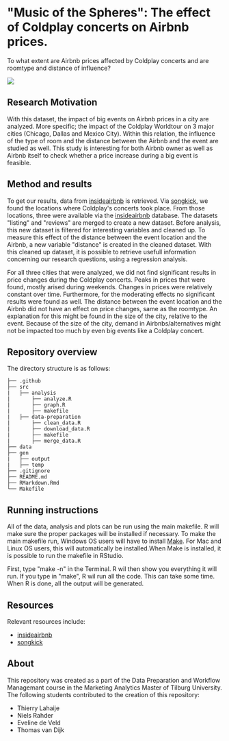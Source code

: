 # "Music of the Spheres": The effect of Coldplay concerts on Airbnb prices.

To what extent are Airbnb prices affected by Coldplay concerts and are roomtype and distance of influence?

![](https://bestmusicsheet.com/wp-content/uploads/2021/11/Coldplay-World-Concert-Tour-in-2022-3.jpeg)

## Research Motivation

With this dataset, the impact of big events on Airbnb prices in a city are analyzed. More specific; the impact of the Coldplay Worldtour on 3 major cities (Chicago, Dallas and Mexico City). Within this relation, the influence of the type of room and the distance between the Airbnb and the event are studied as well. This study is interesting for both Airbnb owner as well as Airbnb itself to check whether a price increase during a big event is feasible.

## Method and results

To get our results, data from [insideairbnb](http://insideairbnb.com/get-the-data) is retrieved. Via [songkick](http://songkick.com), we found the locations where Coldplay's concerts took place. From those locations, three were available via the [insideairbnb](http://insideairbnb.com/get-the-data) database. The datasets "listing" and "reviews" are merged to create a new dataset. Before analysis, this new dataset is filtered for interesting variables and cleaned up. To measure this effect of the distance between the event location and the Airbnb, a new variable "distance" is created in the cleaned dataset. With this cleaned up dataset, it is possible to retrieve usefull information concerning our research questions, using a regression analysis.

For all three cities that were analyzed, we did not find significant results in price changes during the Coldplay concerts. Peaks in prices that were found, mostly arised during weekends. Changes in prices were relatively constant over time. Furthermore, for the moderating effects no significant results were found as well. The distance between the event location and the Airbnb did not have an effect on price changes, same as the roomtype. An explanation for this might be found in the size of the city, relative to the event. Because of the size of the city, demand in Airbnbs/alternatives might not be impacted too much by even big events like a Coldplay concert. 

## Repository overview

The directory structure is as follows:
```
├── .github
├── src
|   ├── analysis
|       ├── analyze.R
|       ├── graph.R
|       ├── makefile
|   ├── data-preparation
|       ├── clean_data.R
|       ├── download_data.R
|       ├── makefile
|       ├── merge_data.R
├── data
├── gen
|   ├── output
|   ├── temp         
├── .gitignore
├── README.md
├── RMarkdown.Rmd
└── Makefile
```

## Running instructions

All of the data, analysis and plots can be run using the main makefile. R will make sure the proper packages will be installed if necessary. To make the main makefile run, Windows OS users will have to install [Make](https://gnuwin32.sourceforge.net/packages/make.htm). For Mac and Linux OS users, this will automatically be installed.When Make is installed, it is possible to run the makefile in RStudio. 

First, type "make -n" in the Terminal. R wil then show you everything it will run. If you type in "make", R wil run all the code. This can take some time. When R is done, all the output will be generated.

## Resources

Relevant resources include:
* [insideairbnb](http://insideairbnb.com/get-the-data)
* [songkick](http://songkick.com)

## About

This repository was created as a part of the Data Preparation and Workflow Managemant course in the Marketing Analytics Master of Tilburg University. The following students contributed to the creation of this repository:

* Thierry Lahaije
* Niels Rahder
* Eveline de Veld
* Thomas van Dijk
